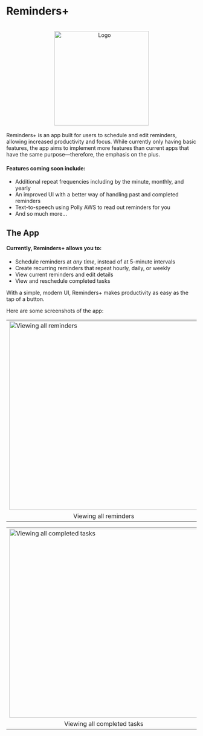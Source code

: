 # Reminders+
<br>
<div align="center" style="align-content: center">
 <img src="https://i.imgur.com/T7daC3G.png" alt="Logo" height="250"/>
</div>
<br>
Reminders+ is an app built for users to schedule and edit reminders, allowing increased productivity and focus. While currently only having basic features, the app aims to implement more features than current apps that have the same purpose—therefore, the emphasis on the plus.

#### Features coming soon include:
 * Additional repeat frequencies including by the minute, monthly, and yearly
 * An improved UI with a better way of handling past and completed reminders
 * Text-to-speech using Polly AWS to read out reminders for you
 * And so much more...

## The App
#### Currently, Reminders+ allows you to:
* Schedule reminders at *any time*, instead of at 5-minute intervals
* Create recurring reminders that repeat hourly, daily, or weekly
* View current reminders and edit details
* View and reschedule completed tasks

With a simple, modern UI, Reminders+ makes productivity as easy as the tap of a button.

Here are some screenshots of the app:

<table align="center">
 <tr>
  <td>
    <img src="https://i.imgur.com/z3oxRfK.png" alt="Viewing all reminders" height="500"/>
  </td>
  <td>
    <img src="https://i.imgur.com/cfEocHZ.png" alt="Creating a new reminder" height="500"/>
  </td>
   <td>
    <img src="https://i.imgur.com/YhWWsBI.png" alt="Viewing a current reminder" height="500"/>
  </td>
 </tr>
 <tr>
   <td align="center">Viewing all reminders</td>
   <td align="center">Creating a new reminder</td>
   <td align="center">Viewing a current reminder</td>
 </tr>
</table>
  
<table align="center">
 <tr>
  <td>
   <img src="https://i.imgur.com/PjN0GYY.png" alt="Viewing all completed tasks" height="500"/>
  </td>
  <td>
   <img src="https://i.imgur.com/1Ebcfch.png" alt="Viewing a completed task" height="500"/>
  </td>
 </tr>
 <tr>
  <td align="center">Viewing all completed tasks</td>
  <td align="center">Viewing a completed task</td>
 </tr>
</table>
